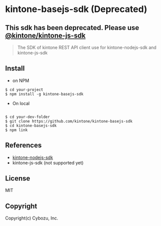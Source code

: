 # kintone-basejs-sdk (Deprecated)

## This sdk has been deprecated. Please use [@kintone/kintone-js-sdk](https://www.npmjs.com/package/@kintone/kintone-js-sdk)

> The SDK of kintone REST API client use for kintone-nodejs-sdk and kintone-js-sdk

## Install

- on NPM

```bashshell
$ cd your-project
$ npm install -g kintone-basejs-sdk
```

- On local

```bashshell

$ cd your-dev-folder
$ git clone https://github.com/kintone/kintone-basejs-sdk
$ cd kintone-basejs-sdk
$ npm link
```

## References

- [kintone-nodejs-sdk](https://github.com/kintone/kintone-nodejs-sdk)
- kintone-js-sdk (not supported yet)

## License

MIT

## Copyright

Copyright(c) Cybozu, Inc.